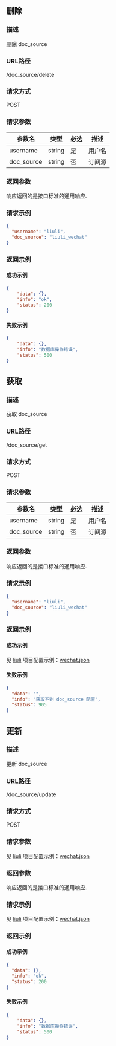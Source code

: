## 删除

### 描述

删除 doc_source

### URL路径

/doc_source/delete

### 请求方式

POST

### 请求参数

| 参数名     | 类型   | 必选 | 描述   |
| ---------- | ------ | ---- | ------ |
| username   | string | 是   | 用户名 |
| doc_source | string | 否   | 订阅源 |

### 返回参数

响应返回的是接口标准的通用响应.

### 请求示例

```json
{
  "username": "liuli",
  "doc_source": "liuli_wechat"
}
```

### 返回示例

#### 成功示例

```json
{
    "data": {},
    "info": "ok",
    "status": 200
}
```

#### 失败示例

```json
{
    "data": {},
    "info": "数据库操作错误",
    "status": 500
}
```

## 获取

### 描述

获取 doc_source

### URL路径

/doc_source/get

### 请求方式

POST

### 请求参数

| 参数名     | 类型   | 必选 | 描述   |
| ---------- | ------ | ---- | ------ |
| username   | string | 是   | 用户名 |
| doc_source | string | 否   | 订阅源 |

### 返回参数

响应返回的是接口标准的通用响应.

### 请求示例

```json
{
  "username": "liuli",
  "doc_source": "liuli_wechat"
}
```

### 返回示例

#### 成功示例

见 [liuli](https://github.com/howie6879/liuli) 项目配置示例：[wechat.json](https://github.com/howie6879/liuli/blob/main/liuli_config/wechat.json)

#### 失败示例

```json
{
  "data": "",
  "info": "获取不到 doc_source 配置",
  "status": 905
}
```

## 更新

### 描述

更新 doc_source

### URL路径

/doc_source/update

### 请求方式

POST

### 请求参数

见 [liuli](https://github.com/howie6879/liuli) 项目配置示例：[wechat.json](https://github.com/howie6879/liuli/blob/main/liuli_config/wechat.json)

### 返回参数

响应返回的是接口标准的通用响应.

### 请求示例

见 [liuli](https://github.com/howie6879/liuli) 项目配置示例：[wechat.json](https://github.com/howie6879/liuli/blob/main/liuli_config/wechat.json)

### 返回示例

#### 成功示例

```json
{
  "data": {},
  "info": "ok",
  "status": 200
}
```

#### 失败示例

```json
{
    "data": {},
    "info": "数据库操作错误",
    "status": 500
}
```
